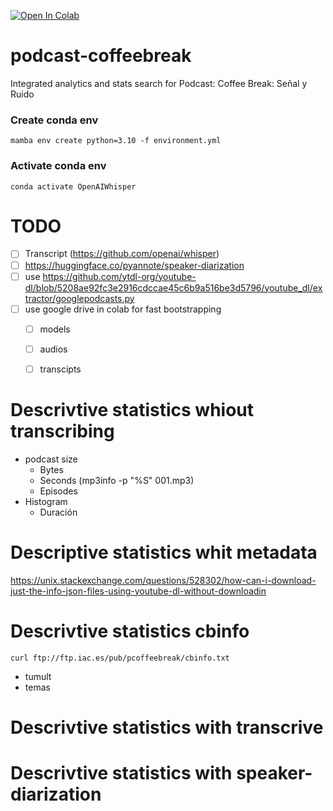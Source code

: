 <a href="https://colab.research.google.com/github/arpagon/podcast-coffeebreak/blob/main/main.ipynb" target="_parent"><img src="https://colab.research.google.com/assets/colab-badge.svg" alt="Open In Colab"/></a>

# podcast-coffeebreak
Integrated analytics and stats search for Podcast: Coffee Break: Señal y Ruido

### Create conda env
```bash=
mamba env create python=3.10 -f environment.yml
```
### Activate conda env
```bash=
conda activate OpenAIWhisper
```

# TODO

- [ ] Transcript (https://github.com/openai/whisper)
- [ ] https://huggingface.co/pyannote/speaker-diarization
- [ ] use https://github.com/ytdl-org/youtube-dl/blob/5208ae92fc3e2916cdccae45c6b9a516be3d5796/youtube_dl/extractor/googlepodcasts.py
- [ ] use google drive in colab for fast bootstrapping
    - [ ] models
    - [ ] audios
    - [ ] transcipts


# Descrivtive statistics whiout transcribing

- podcast size
    - Bytes
    - Seconds (mp3info -p "%S" 001.mp3)
    - Episodes
- Histogram
    - Duración
# Descriptive statistics whit metadata

https://unix.stackexchange.com/questions/528302/how-can-i-download-just-the-info-json-files-using-youtube-dl-without-downloadin

# Descrivtive statistics cbinfo
```
curl ftp://ftp.iac.es/pub/pcoffeebreak/cbinfo.txt
```

- tumult
- temas

# Descrivtive statistics with transcrive

# Descrivtive statistics with speaker-diarization


